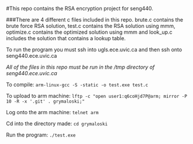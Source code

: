 #This repo contains the RSA encryption project for seng440.

###There are 4 different c files included in this repo. brute.c contains the brute force RSA solution, test.c contains the RSA solution using mmm, optimize.c contains the optimized solution using mmm and look_up.c includes the solution that contains a lookup table.

To run the program you must ssh into ugls.ece.uvic.ca and then ssh onto seng440.ece.uvic.ca

_All of the files in this repo must be run in the /tmp directory of seng440.ece.uvic.ca_

To compile:
`arm-linux-gcc -S -static -o test.exe test.c`

To upload to arm machine:
`lftp -c "open user1:q6coHjd7P@arm; mirror -P 10 -R -x '.git' . grymaloski;"`

Log onto the arm machine:
`telnet arm`

Cd into the directory made:
`cd grymaloski`

Run the program:
`./test.exe`

